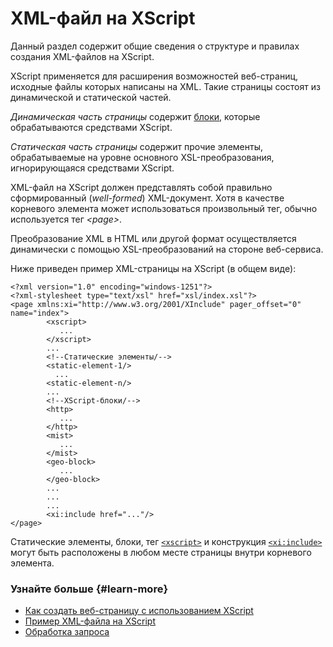 # XML-файл на XScript

Данный раздел содержит общие сведения о структуре и правилах создания XML-файлов на XScript.

XScript применяется для расширения возможностей веб-страниц, исходные файлы которых написаны на XML. Такие страницы состоят из динамической и статической частей.

_Динамическая часть страницы_ содержит [блоки](block-ov.md), которые обрабатываются средствами XScript.

_Статическая часть страницы_ содержит прочие элементы, обрабатываемые на уровне основного XSL-преобразования, игнорирующаяся средствами XScript.

XML-файл на XScript должен представлять собой правильно сформированный (_well-formed_) XML-документ. Хотя в качестве корневого элемента может использоваться произвольный тег, обычно используется тег _\<page\>_.

Преобразование XML в HTML или другой формат осуществляется динамически с помощью XSL-преобразований на стороне веб-сервиса.

Ниже приведен пример XML-страницы на XScript (в общем виде):

```
<?xml version="1.0" encoding="windows-1251"?>
<?xml-stylesheet type="text/xsl" href="xsl/index.xsl"?>
<page xmlns:xi="http://www.w3.org/2001/XInclude" pager_offset="0" name="index">
        <xscript>
           ...
        </xscript>
        ...
        <!--Статические элементы/-->
        <static-element-1/>
          ...
        <static-element-n/>
        ...
        <!--XScript-блоки/-->
        <http>
           ...
        </http>
        <mist>
           ...
        </mist>
        <geo-block>
           ...
        </geo-block>
        ... 
        ...
        ...
        <xi:include href="..."/>
</page>
```

Статические элементы, блоки, тег [`<xscript>`](../reference/xscript.md) и конструкция [`<xi:include>`](../reference/xi-include.md) могут быть расположены в любом месте страницы внутри корневого элемента.

### Узнайте больше {#learn-more}
* [Как создать веб-страницу с использованием XScript](../tasks/how-to-design-page-with-xscript.html)
* [Пример XML-файла на XScript](../appendices/example-page.html)
* [Обработка запроса](./xscript-functionality.html)
